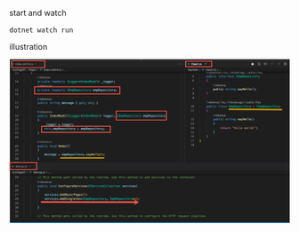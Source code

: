 


start and watch  


```
dotnet watch run

```


illustration

![Image of ref](./docImages/regPage.png)